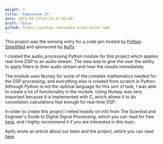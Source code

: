 ```yaml
---
weight: 2
title: "Vaporwave It"
date: 2023-04-17T15:53:47-05:00
draft: false
github: https://github.com/audio-mixer/mixer-web
---
```

This project was the winning entry for a code jam hosted by [Python Simplified](https://www.youtube.com/c/pythonsimplified) and sponsored by [Apify](https://apify.com/).

I created the audio_processing Python module for this project which applies real-time DSP to an audio stream. The idea was to give the user the ability to apply filters to their audio stream and hear the results immediately.

The module uses Numpy for some of the complex mathematics needed for the DSP processing, and everything else is created from scratch in Python. Although Python is not the optimal language for this sort of task, I was able to create a lot of functionality in the module. Using Numpy was very important because it is implemented with C, which allows it to do convolution calculations fast enough for real-time DSP. 

In order to create this project I relied heavily on info from The Scientist and Engineer's Guide to Digital Signal Processing, which you can read for free [here](https://www.dspguide.com/), and I highly recommend it if you are interested in this topic. 

Apify wrote an article about our team and the project, which you can read [here](https://blog.apify.com/apify-python-simplified-code-jam/).
